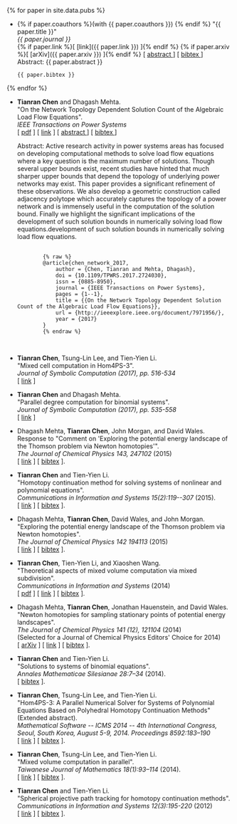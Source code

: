 {% for paper in site.data.pubs %}
-   {% if paper.coauthors %}(with {{ paper.coauthors }})  {% endif %}
    "{{ paper.title }}"  
    *{{ paper.journal }}*  
    {% if paper.link  %}[ [link]({{  paper.link  }}) ]{% endif %}
    {% if paper.arxiv %}[ [arXiv]({{ paper.arxiv }}) ]{% endif %}
    [
        <a data-toggle="collapse"
        href="#abs-{{ paper.nickname }}"
        aria-expanded="false"
        aria-controls="abs-{{ paper.nickname }}">
            abstract
        </a>
    ]
    [
        <a data-toggle="collapse"
        href="#bib-{{ paper.nickname }}"
        aria-expanded="false"
        aria-controls="bib-{{ paper.nickname }}">
            bibtex
        </a>
    ]
    <div class="collapse" id="abs-{{ paper.nickname }}">
        <div class="panel panel-default">
            <div class="panel-body">
                Abstract: {{ paper.abstract }}
            </div>
        </div>
    </div>
    <div class="collapse" id="bib-{{ paper.nickname }}">
        <div class="card card-body">
            <pre><code>{{ paper.bibtex }}</code></pre>
        </div>
    </div>
{% endfor %}

-   **Tianran Chen** and Dhagash Mehta.  
    "On the Network Topology Dependent Solution Count of the Algebraic Load Flow Equations".  
    *IEEE Transactions on Power Systems*  
    [ [pdf](research/papers/powerflow-bkk.pdf) ]
    [ [link](https://doi.org/10.1109/TPWRS.2017.2724030) ]
    [
        <a data-toggle="collapse"
        href="#abs-powerflow"
        aria-expanded="false"
        aria-controls="abs-powerflow">
            abstract
        </a>
    ]
    [
        <a data-toggle="collapse"
        href="#bib-powerflow"
        aria-expanded="false"
        aria-controls="bib-powerflow">
            bibtex
        </a>
    ]

    <div class="collapse" id="abs-powerflow">
      <div class="card card-body">
          Abstract: Active research activity in power systems areas has focused on developing computational methods to solve load flow equations where a key question is the maximum number of solutions. Though several upper bounds exist, recent studies have hinted that much sharper upper bounds that depend the topology of underlying power networks may exist. This paper provides a significant refinement of these observations. We also develop a geometric construction called adjacency polytope which accurately captures the topology of a power network and is immensely useful in the computation of the solution bound. Finally we highlight the significant implications of the development of such solution bounds in numerically solving load flow equations.development of such solution bounds in numerically solving load flow equations.
      </div>
    </div>

    <div class="collapse" id="bib-powerflow">
        <div class="card card-body">
            <pre>
            <code>
            {% raw %}
            @article{chen_network_2017,
                author = {Chen, Tianran and Mehta, Dhagash},
                doi = {10.1109/TPWRS.2017.2724030},
                issn = {0885-8950},
                journal = {IEEE Transactions on Power Systems},
                pages = {1--1},
                title = {{On the Network Topology Dependent Solution Count of the Algebraic Load Flow Equations}},
                url = {http://ieeexplore.ieee.org/document/7971956/},
                year = {2017}
            }
            {% endraw %}
            </code>
            </pre>
        </div>
    </div>

-   **Tianran Chen**, Tsung-Lin Lee, and Tien-Yien Li.  
    "Mixed cell computation in Hom4PS-3".  
    *Journal of Symbolic Computation (2017), pp. 516-534*  
    [ [link](http://dx.doi.org/10.1016/j.jsc.2016.07.017) ]

-   **Tianran Chen** and Dhagash Mehta.  
    "Parallel degree computation for binomial systems".  
    *Journal of Symbolic Computation (2017), pp. 535-558*  
    [ [link](http://dx.doi.org/10.1016/j.jsc.2016.07.018) ]

-   Dhagash Mehta, **Tianran Chen**, John Morgan, and David Wales.  
    Response to "Comment on 'Exploring the potential energy landscape
    of the Thomson problem via Newton homotopies'".  
    *The Journal of Chemical Physics 143, 247102* (2015)  
    [ [link](http://dx.doi.org/10.1063/1.4939011) ]
    [ [bibtex](research/papers/mehta_response_2015.bib) ].

-   **Tianran Chen** and Tien-Yien Li.  
    "Homotopy continuation method for solving systems of
    nonlinear and polynomial equations".  
    *Communications in Information and Systems 15(2):119--307* (2015).  
    [ [link](http://dx.doi.org/10.4310/CIS.2015.v15.n2.a1) ]
    [ [bibtex](research/papers/chen_homotopy_2015.bib) ].

-   Dhagash Mehta, **Tianran Chen**, David Wales, and John Morgan.  
    "Exploring the potential energy landscape of the Thomson problem via Newton homotopies".  
    *The Journal of Chemical Physics 142 194113* (2015)  
    [ [link](http://dx.doi.org/10.1063/1.4921163) ]
    [ [bibtex](research/papers/mehta_exploring_2015.bib) ].

-   **Tianran Chen**, Tien-Yien Li, and Xiaoshen Wang.  
    "Theoretical aspects of mixed volume computation via mixed subdivision".  
    *Communications in Information and Systems* (2014)  
    [ [pdf](research/papers/mvol.pdf) ]
    [ [link](http://dx.doi.org/10.4310/CIS.2014.v14.n4.a1) ]
    [ [bibtex](research/papers/chen_theoretical_2014.bib) ].

-   Dhagash Mehta, **Tianran Chen**, Jonathan Hauenstein, and David Wales.  
    "Newton homotopies for sampling stationary points of potential energy landscapes".  
    *The Journal of Chemical Physics 141 (12), 121104* (2014)  
    (Selected for a Journal of Chemical Physics Editors' Choice for 2014)  
    [ [arXiv](http://arxiv.org/abs/1412.3810) ]
    [ [link](http://dx.doi.org/10.1063/1.4896657) ]
    [ [bibtex](research/papers/mehta_newton_2014.bib) ].

-   **Tianran Chen** and Tien-Yien Li.  
    "Solutions to systems of binomial equations".  
    *Annales Mathematicae Silesianae 28:7–34* (2014).  
    [ [bibtex](research/papers/chen_solutions_2014.bib) ].

-   **Tianran Chen**, Tsung-Lin Lee, and Tien-Yien Li.  
    "Hom4PS-3: A Parallel Numerical Solver for Systems of Polynomial Equations Based on Polyhedral Homotopy Continuation Methods" (Extended abstract).  
    *Mathematical Software -- ICMS 2014 -- 4th International Congress, Seoul, South Korea, August 5-9, 2014. Proceedings 8592:183–190*  
    [ [link](http://dx.doi.org/10.1007/978-3-662-44199-2_30) ]
    [ [bibtex](research/papers/chen_hom4ps3_2014.bib) ].

-   **Tianran Chen**, Tsung-Lin Lee, and Tien-Yien Li.  
    "Mixed volume computation in parallel".  
    *Taiwanese Journal of Mathematics 18(1):93–114* (2014).  
    [ [link](http://dx.doi.org/10.11650/tjm.18.2014.3276) ]
    [ [bibtex](research/papers/chen_mixed_2014.bib) ].

-   **Tianran Chen** and Tien-Yien Li.  
    "Spherical projective path tracking for homotopy continuation methods".  
    *Communications in Information and Systems 12(3):195-220* (2012)  
    [ [link](http://dx.doi.org/10.4310/CIS.2012.v12.n3.a2) ]
    [ [bibtex](research/papers/chen_spherical_2014.bib) ].
